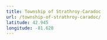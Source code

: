 ```yaml
---
title: Township of Strathroy-Caradoc
url: /township-of-strathroy-caradoc/
latitude: 42.945
longitude: -81.628
---
```

